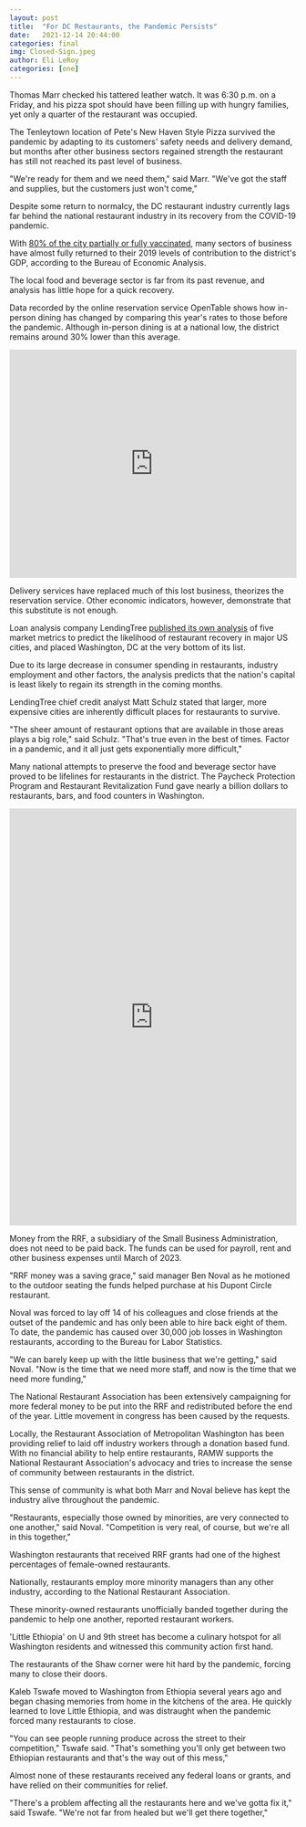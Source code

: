```yaml
---
layout: post
title:  "For DC Restaurants, the Pandemic Persists"
date:   2021-12-14 20:44:00
categories: final
img: Closed-Sign.jpeg
author: Eli LeRoy 
categories: [one]
---
```


Thomas Marr checked his tattered leather watch. It was 6:30 p.m. on a Friday, and his pizza spot should have been filling up with hungry families, yet only a quarter of the restaurant was occupied. 

The Tenleytown location of Pete's New Haven Style Pizza survived the pandemic by adapting to its customers' safety needs and delivery demand, but months after other business sectors regained strength the restaurant has still not reached its past level of business. 

"We're ready for them and we need them," said Marr. "We've got the staff and supplies, but the customers just won't come,"

Despite some return to normalcy, the DC restaurant industry currently lags far behind the national restaurant industry in its recovery from the COVID-19 pandemic.

With [80% of the city partially or fully vaccinated](https://coronavirus.dc.gov/data/vaccination), many sectors of business have almost fully returned to their 2019 levels of contribution to the district's GDP, according to the Bureau of Economic Analysis. 

The local food and beverage sector is far from its past revenue, and analysis has little hope for a quick recovery. 

Data recorded by the online reservation service OpenTable shows how in-person dining has changed by comparing this year's rates to those before the pandemic. Although in-person dining is at a national low, the district remains around 30% lower than this average.

<iframe title="Weekly Seated Diners" aria-label="Interactive line chart" id="datawrapper-chart-mmJWU" src="https://datawrapper.dwcdn.net/mmJWU/4/" scrolling="no" frameborder="0" style="width: 0; min-width: 100% !important; border: none;" height="400"></iframe><script type="text/javascript">!function(){"use strict";window.addEventListener("message",(function(e){if(void 0!==e.data["datawrapper-height"]){var t=document.querySelectorAll("iframe");for(var a in e.data["datawrapper-height"])for(var r=0;r<t.length;r++){if(t[r].contentWindow===e.source)t[r].style.height=e.data["datawrapper-height"][a]+"px"}}}))}();
</script>

Delivery services have replaced much of this lost business, theorizes the reservation service. Other economic indicators, however, demonstrate that this substitute is not enough.

Loan analysis company LendingTree [published its own analysis](https://www.lendingtree.com/business/best-places-to-open-a-restaurant/) of five market metrics to predict the likelihood of restaurant recovery in major US cities, and placed Washington, DC at the very bottom of its list. 

Due to its large decrease in consumer spending in restaurants, industry employment and other factors, the analysis predicts that the nation's capital is least likely to regain its strength in the coming months.

LendingTree chief credit analyst Matt Schulz stated that larger, more expensive cities are inherently difficult places for restaurants to survive.  
 
"The sheer amount of restaurant options that are available in those areas plays a big role," said Schulz. "That's true even in the best of times. Factor in a pandemic, and it all just gets exponentially more difficult,"

Many national attempts to preserve the food and beverage sector have proved to be lifelines for restaurants in the district. The Paycheck Protection Program and Restaurant Revitalization Fund gave nearly a billion dollars to restaurants, bars, and food counters in Washington.

<iframe title="Restaurant Revitalization Fund Grant Recipients" aria-label="Map" id="datawrapper-chart-3aYBU" src="https://datawrapper.dwcdn.net/3aYBU/2/" scrolling="no" frameborder="0" style="width: 0; min-width: 100% !important; border: none;" height="731"></iframe><script type="text/javascript">!function(){"use strict";window.addEventListener("message",(function(e){if(void 0!==e.data["datawrapper-height"]){var t=document.querySelectorAll("iframe");for(var a in e.data["datawrapper-height"])for(var r=0;r<t.length;r++){if(t[r].contentWindow===e.source)t[r].style.height=e.data["datawrapper-height"][a]+"px"}}}))}();
</script>

Money from the RRF, a subsidiary of the Small Business Administration, does not need to be paid back. The funds can be used for payroll, rent and other business expenses until March of 2023. 

"RRF money was a saving grace," said manager Ben Noval as he motioned to the outdoor seating the funds helped purchase at his Dupont Circle restaurant. 

Noval was forced to lay off 14 of his colleagues and close friends at the outset of the pandemic and has only been able to hire back eight of them. To date, the pandemic has caused over 30,000 job losses in Washington restaurants, according to the Bureau for Labor Statistics.

"We can barely keep up with the little business that we're getting," said Noval. "Now is the time that we need more staff, and now is the time that we need more funding," 

The National Restaurant Association has been extensively campaigning for more federal money to be put into the RRF and redistributed before the end of the year. Little movement in congress has been caused by the requests. 

Locally, the Restaurant Association of Metropolitan Washington has been providing relief to laid off industry workers through a donation based fund. With no financial ability to help entire restaurants, RAMW supports the National Restaurant Association's advocacy and tries to increase the sense of community between restaurants in the district.

This sense of community is what both Marr and Noval believe has kept the industry alive throughout the pandemic. 

"Restaurants, especially those owned by minorities, are very connected to one another," said Noval. "Competition is very real, of course, but we're all in this together,"

<div class="flourish-embed flourish-chart" data-src="visualisation/8039961"><script src="https://public.flourish.studio/resources/embed.js"></script></div>

Washington restaurants that received RRF grants had one of the highest percentages of female-owned restaurants. 

Nationally, restaurants employ more minority managers than any other industry, according to the National Restaurant Association. 

These minority-owned restaurants unofficially banded together during the pandemic to help one another, reported restaurant workers. 

'Little Ethiopia' on U and 9th street has become a culinary hotspot for all Washington residents and witnessed this community action first hand. 

The restaurants of the Shaw corner were hit hard by the pandemic, forcing many to close their doors.

Kaleb Tswafe moved to Washington from Ethiopia several years ago and began chasing memories from home in the kitchens of the area. He quickly learned to love Little Ethiopia, and was distraught when the pandemic forced many restaurants to close. 

"You can see people running produce across the street to their competition," Tswafe said. "That's something you'll only get between two Ethiopian restaurants and that's the way out of this mess," 

Almost none of these restaurants received any federal loans or grants, and have relied on their communities for relief. 

"There's a problem affecting all the restaurants here and we've gotta fix it," said Tswafe. "We're not far from healed but we'll get there together," 

